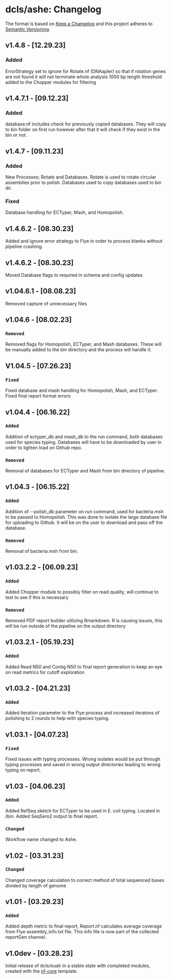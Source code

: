 # dcls/ashe: Changelog

The format is based on [Keep a Changelog](https://keepachangelog.com/en/1.0.0/)
and this project adheres to [Semantic Versioning](https://semver.org/spec/v2.0.0.html).

## v1.4.8 - [12.29.23]

### Added
ErrorStrategy set to ignore for Rotate.nf (DNAapler) so that if rotation genes are not found it will not terminate whole analysis
1000 bp length threshold added to the Chopper modules for filtering

## v1.4.7.1 - [09.12.23]

### Added
database.nf includes check for previously copied databases. They will copy to bin folder on first run however after that it will check if they exist in the bin or not. 

## v1.4.7 - [09.11.23]

### Added
New Processes; Rotate and Databases. Rotate is used to rotate circular assemblies prior to polish. Databases used to copy databases used to bin dir.

### Fixed
Database handling for ECTyper, Mash, and Homopolish.

## v1.4.6.2 - [08.30.23]
Added and ignore error strategy to Flye in order to process blanks without pipeline crashing.

## v1.4.6.2 - [08.30.23]
Moved Database flags to required in schema and config updates.

## v1.04.6.1 - [08.08.23]
Removed capture of unnecessary files

## v1.04.6 - [08.02.23]

### `Removed` 
Removed flags for Homopolish, ECTyper, and Mash databases. These will be manually added to the bin directory and the process will handle it. 

## V1.04.5 - [07.26.23]

### `Fixed`
Fixed database and mash handling for Homopolish, Mash, and ECTyper.
Fixed final report format errors

## v1.04.4 - [06.16.22]

### `Added`
Addition of ectyper_db and mash_db to the run command, both databases used for species typing. Databases will have to be downloaded by user in order to lighten load on Github repo.

### `Removed`
Removal of databases for ECTyper and Mash from bin directory of pipeline.

## v1.04.3 - [06.15.22]

### `Added`
Addition of --polish_db parameter on run command, used for bacteria.msh to be passed to Homopolish. 
    This was done to isolate the large database file for uploading to Github. It will be on the user to download and pass off the database.

### `Removed`
Removal of bacteria.msh from bin.
 
## v1.03.2.2 - [06.09.23]

### `Added`
Added Chopper module to possibly filter on read quality, will continue to test to see if this is necessary

### `Removed`
Removed PDF report builder utilizing Rmarkdown. R is causing issues, this will be run outside of the pipeline on the output directory

## v1.03.2.1 - [05.19.23]

### `Added`
Added Read N50 and Contig N50 to final report generation to keep an eye on read metrics for cutoff exploration

## v1.03.2 - [04.21.23]

### `Added`
Added iteration parameter to the Flye process and increased iteratons of polishing to 2 rounds to help with species typing.

## v1.03.1 - [04.07.23]

### `Fixed`
Fixed issues with typing processes. Wrong isolates would be put through typing processes and saved in wrong output directories leading to wrong typing on report.  

## v1.03 - [04.06.23]

### `Added`
Added RefSeq sketch for ECTyper to be used in E. coli typing. Located in /bin.
Added SeqSero2 output to final report.

### `Changed`
Workflow name changed to Ashe.

## v1.02 - [03.31.23]

### `Changed`
Changed coverage calculation to correct method of total sequenced bases divided by length of genome

## v1.01 - [03.29.23]

### `Added`
Added depth metric to final report, Report.nf calculates average coverage from Flye assembly_info.txt file. This info file is now part of the collected reportGen channel.

## v1.0dev - [03.28.23]

Initial release of dcls/eualr in a stable state with completed modules, created with the [nf-core](https://nf-co.re/) template.
